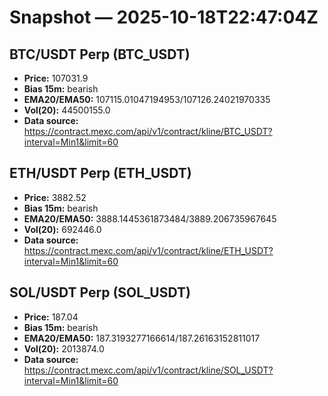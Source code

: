 # Snapshot — 2025-10-18T22:47:04Z

## BTC/USDT Perp (BTC_USDT)
- **Price:** 107031.9
- **Bias 15m:** bearish
- **EMA20/EMA50:** 107115.01047194953/107126.24021970335
- **Vol(20):** 44500155.0
- **Data source:** https://contract.mexc.com/api/v1/contract/kline/BTC_USDT?interval=Min1&limit=60

## ETH/USDT Perp (ETH_USDT)
- **Price:** 3882.52
- **Bias 15m:** bearish
- **EMA20/EMA50:** 3888.1445361873484/3889.206735967645
- **Vol(20):** 692446.0
- **Data source:** https://contract.mexc.com/api/v1/contract/kline/ETH_USDT?interval=Min1&limit=60

## SOL/USDT Perp (SOL_USDT)
- **Price:** 187.04
- **Bias 15m:** bearish
- **EMA20/EMA50:** 187.3193277166614/187.26163152811017
- **Vol(20):** 2013874.0
- **Data source:** https://contract.mexc.com/api/v1/contract/kline/SOL_USDT?interval=Min1&limit=60
